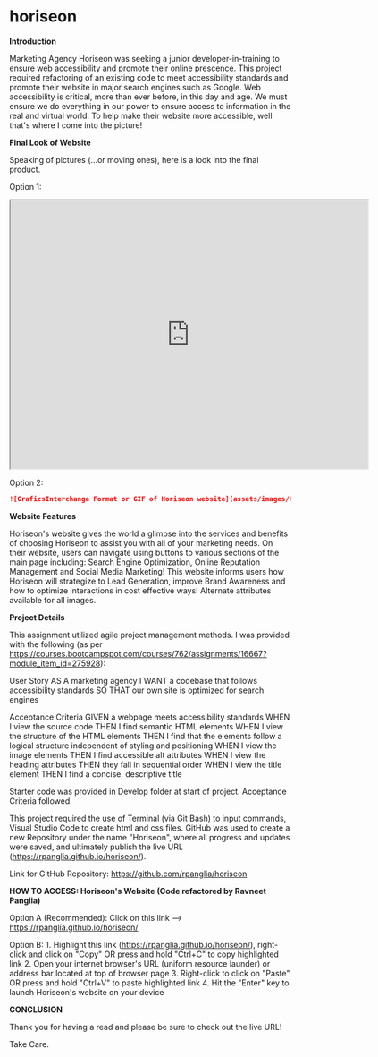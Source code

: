 # horiseon

**Introduction**

Marketing Agency Horiseon was seeking a junior developer-in-training to ensure web accessibility and promote their online prescence. This project required refactoring of an existing code to meet accessibility standards and promote their website in major search engines such as Google. Web accessibility is critical, more than ever before, in this day and age. We must ensure we do everything in our power to ensure access to information in the real and virtual world. To help make their website more accessible, well that's where I come into the picture!


**Final Look of Website**

Speaking of pictures (...or moving ones), here is a look into the final product.

Option 1:
<iframe src="https://drive.google.com/file/d/1cqOgGtsWsvNEHyEJV4LO3FDiCtY2f5yO/preview" width="640" height="480" alt="Video of Horiseon website from header to footer (top of website page to bottom of website page"></iframe>

Option 2:
```md
![GraficsInterchange Format or GIF of Horiseon website](assets/images/Horiseon-marketing.gif)
```


**Website Features**

Horiseon's website gives the world a glimpse into the services and benefits of choosing Horiseon to assist you with all of your marketing needs. On their website, users can navigate using buttons to various sections of the main page including: Search Engine Optimization, Online Reputation Management and Social Media Marketing! This website informs users how Horiseon will strategize to Lead Generation, improve Brand Awareness and how to optimize interactions in cost effective ways! Alternate attributes available for all images.


**Project Details**

This assignment utilized agile project management methods. I was provided with the following (as per https://courses.bootcampspot.com/courses/762/assignments/16667?module_item_id=275928):

User Story
    AS A marketing agency
    I WANT a codebase that follows accessibility standards
    SO THAT our own site is optimized for search engines

Acceptance Criteria
    GIVEN a webpage meets accessibility standards
    WHEN I view the source code
    THEN I find semantic HTML elements
    WHEN I view the structure of the HTML elements
    THEN I find that the elements follow a logical structure independent of styling and positioning
    WHEN I view the image elements
    THEN I find accessible alt attributes
    WHEN I view the heading attributes
    THEN they fall in sequential order
    WHEN I view the title element
    THEN I find a concise, descriptive title

Starter code was provided in Develop folder at start of project. Acceptance Criteria followed.

This project required the use of Terminal (via Git Bash) to input commands,  Visual Studio Code to create html and css files. GitHub was used to create a new Repository under the name "Horiseon", where all progress and updates were saved, and ultimately publish the live URL (https://rpanglia.github.io/horiseon/).

Link for GitHub Repository: https://github.com/rpanglia/horiseon


**HOW TO ACCESS: Horiseon's Website (Code refactored by Ravneet Panglia)**

Option A (Recommended): Click on this link --> https://rpanglia.github.io/horiseon/

Option B: 
    1. Highlight this link (https://rpanglia.github.io/horiseon/), right-click and click on "Copy" OR press and hold "Ctrl+C" to copy highlighted link
    2. Open your internet browser's URL (uniform resource launder) or address bar located at top of browser page
    3. Right-click to click on "Paste" OR press and hold "Ctrl+V" to paste highlighted link 
    4. Hit the "Enter" key to launch Horiseon's website on your device
    

**CONCLUSION**

Thank you for having a read and please be sure to check out the live URL! 
    
Take Care.

